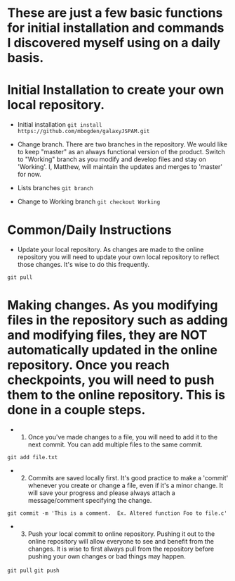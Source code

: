 # These are just a few basic functions for initial installation and commands I discovered myself using on a daily basis.


# Initial Installation to create your own local repository.

- Initial installation
`git install https://github.com/mbogden/galaxyJSPAM.git`


- Change branch.  There are two branches in the repository.  We would like to keep "master" as an always functional version of the product.  Switch to "Working" branch as you modify and develop files and stay on 'Working'.  I, Matthew, will maintain the updates and merges to 'master' for now.

- Lists branches
`git branch`

- Change to Working branch
`git checkout Working`



# Common/Daily Instructions

- Update your local repository.  As changes are made to the online repository you will need to update your own local repository to reflect those changes.   It's wise to do this frequently.

`git pull`


# Making changes.  As you modifying files in the repository such as adding and modifying files, they are NOT automatically updated in the online repository.  Once you reach checkpoints, you will need to push them to the online repository.  This is done in a couple steps. 

- 1. Once you've made changes to a file, you will need to add it to the next commit.  You can add multiple files to the same commit.  

`git add file.txt`

- 2.  Commits are saved locally first.  It's good practice to make a 'commit' whenever you create or change a file, even if it's a minor change.  It will save your progress and please always attach a message/comment specifying the change.

`git commit -m 'This is a comment.  Ex. Altered function Foo to file.c'`

- 3. Push your local commit to online repository.  Pushing it out to the online repository will allow everyone to see and benefit from the changes.  It is wise to first always pull from the repository before pushing your own changes or bad things may happen. 

`git pull`
`git push`


